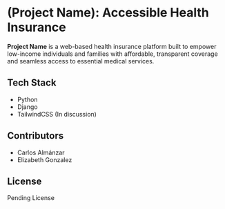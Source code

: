 # (Project Name): Accessible Health Insurance


**Project Name** is a web-based health insurance platform built to empower low-income individuals and families with affordable, transparent coverage and seamless access to essential medical services.


## Tech Stack

- Python
- Django
- TailwindCSS (In discussion)


## Contributors

- Carlos Almánzar
- Elizabeth Gonzalez


## License

Pending License